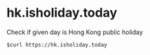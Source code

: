 hk.isholiday.today
==================

Check if given day is Hong Kong public holiday

```
$curl https://hk.isholiday.today
```
